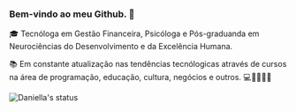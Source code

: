 ### Bem-vindo ao meu Github. 👋

🎓 Tecnóloga em Gestão Financeira, Psicóloga e Pós-graduanda em Neurociências do Desenvolvimento e da Excelência Humana.

📚 Em constante atualização nas tendências tecnólogicas através de cursos na área de programação, educação, cultura, negócios e outros.
💻🎵🎨👩‍💻




![Daniella's status](https://github-readme-stats.vercel.app/api?username=daniellamlima&theme=bear&show_icons=true)
<!--
**daniellamlima/daniellamlima** is a ✨ _special_ ✨ repository because its `README.md` (this file) appears on your GitHub profile.

Here are some ideas to get you started:

- 🔭 I’m currently working on ...
- 🌱 I’m currently learning ...
- 👯 I’m looking to collaborate on ...
- 🤔 I’m looking for help with ...
- 💬 Ask me about ...
- 📫 How to reach me: ...
- 😄 Pronouns: ...
- ⚡ Fun fact: ...
-->
